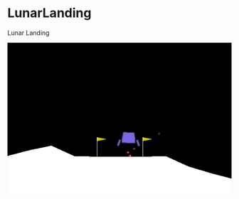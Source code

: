 # LunarLanding
Lunar Landing

![Alt text](imgs/landing_in_zone.png?raw=true "Agent landing in correct zone")
